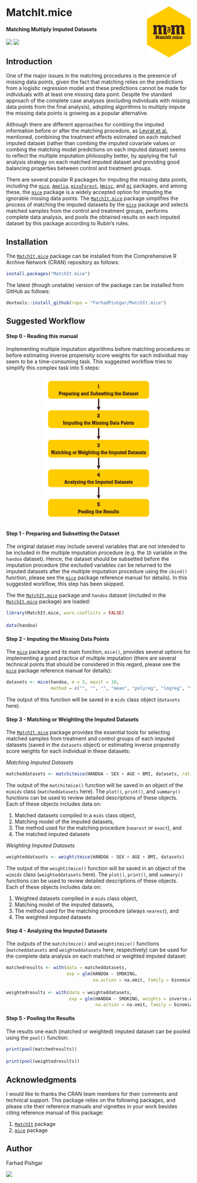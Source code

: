 # MatchIt.mice <img src="man/figure/logo.png" align="right" width="120" />

<!-- badges: start -->
#### Matching Multiply Imputed Datasets
<!-- badges: end -->

[![](https://img.shields.io/badge/CRAN%20version-2.0.1-orange.svg?color=yellow&style=for-the-badge)](https://cran.r-project.org/package=MatchIt.mice)
[![](https://img.shields.io/badge/github%20version-2.0.1-orange.svg?color=yellow&style=for-the-badge)](https://github.com/FarhadPishgar/MatchIt.mice)

## Introduction

One of the major issues in the matching procedures is the presence of missing data points, given the fact that matching relies on the predictions from a logistic regression model and these predictions cannot be made for individuals with at least one missing data point. Despite the standard approach of the complete case analyses (excluding individuals with missing data points from the final analysis), adopting algorithms to multiply impute the missing data points is growing as a popular alternative.

Although there are different approaches for combing the imputed information before or after the matching procedure, as [Leyrat et al.](https://www.ncbi.nlm.nih.gov/pubmed/28573919) mentioned, combining the treatment effects estimated on each matched imputed dataset (rather than combing the imputed covariate values or combing the matching model predictions on each imputed dataset) seems to reflect the multiple imputation philosophy better, by applying the full analysis strategy on each matched imputed dataset and providing good balancing properties between control and treatment groups.

There are several popular R packages for imputing the missing data points, including the [`mice`](https://cran.r-project.org/package=mice), [`Amelia`](https://cran.r-project.org/package=Amelia), [`missForest`](https://cran.r-project.org/package=missForest), [`Hmisc`](https://cran.r-project.org/package=Hmisc), and [`mi`](https://cran.r-project.org/package=mi) packages, and among these, the [`mice`](https://cran.r-project.org/package=mice) package is a widely accepted option for imputing the ignorable missing data points. The [`MatchIt.mice`](https://cran.r-project.org/package=MatchIt.mice) package simplifies the process of matching the imputed datasets by the [`mice`](https://cran.r-project.org/package=mice) package and selects matched samples from the control and treatment groups, performs complete data analysis, and pools the obtained results on each imputed dataset by this package according to Rubin’s rules.

## Installation

The [`MatchIt.mice`](https://cran.r-project.org/package=MatchIt.mice) package can be installed from the Comprehensive R Archive Network (CRAN) repository as follows:

``` r
install.packages("MatchIt.mice")
```

The latest (though unstable) version of the package can be installed from GitHub as follows:

``` r
devtools::install_github(repo = "FarhadPishgar/MatchIt.mice")
```

## Suggested Workflow

#### Step 0 - Reading this manual

Implementing multiple imputation algorithms before matching procedures or before estimating inverse propensity score weights for each individual may seem to be a time-consuming task. This suggested workflow tries to simplify this complex task into 5 steps:

<p align="center">
  <img width="300" src="man/figure/fig1.png">
</p>

#### Step 1 - Preparing and Subsetting the Dataset

The original dataset may include several variables that are not intended to be included in the multiple imputation procedure (e.g. the `ID` variable in the `handoa` dataset). Hence, the dataset should be subsetted before the imputation procedure (the excluded variables can be returned to the imputed datasets after the multiple imputation procedure using the `cbind()` function, please see the [`mice`](https://cran.r-project.org/package=mice) package reference manual for details). In this suggested workflow, this step has been skipped.

The the [`MatchIt.mice`](https://cran.r-project.org/package=MatchIt.mice) package and `handoa` dataset (included in the [`MatchIt.mice`](https://cran.r-project.org/package=MatchIt.mice) package) are loaded:

``` r
library(MatchIt.mice, warn.conflicts = FALSE)

data(handoa)
```

#### Step 2 - Imputing the Missing Data Points

The [`mice`](https://cran.r-project.org/package=mice) package and its main function, `mice()`, provides several options for implementing a good practice of multiple imputation (there are several technical points that should be considered in this regard, please see the [`mice`](https://cran.r-project.org/package=mice) package reference manual for details):

``` r
datasets <- mice(handoa, m = 5, maxit = 10,
                 method = c("", "", "", "mean", "polyreg", "logreg", "", ""))
```


The output of this function will be saved in a `mids` class object (`datasets` here).

#### Step 3 - Matching or Weighting the Imputed Datasets

The [`MatchIt.mice`](https://cran.r-project.org/package=MatchIt.mice) package provides the essential tools for selecting matched samples from treatment and control groups of each imputed datasets (saved in the `datasets` object) or estimating inverse propensity score weights for each individual in these datasets:

*Matching Imputed Datasets*

``` r
matcheddatasets <- matchitmice(HANDOA ~ SEX + AGE + BMI, datasets, ratio = 3, caliper  =  0.05)
```

The output of the `matchitmice()` function will be saved in an object of the `mimids` class (`matcheddatasets` here). The `plot()`, `print()`, and `summary()` functions can be used to review detailed descriptions of these objects. Each of these objects includes data on:
1.	Matched datasets compiled in a `mids` class object,
2.	Matching model of the imputed datasets, 
3.	The method used for the matching procedure (`nearest` or `exact`), and
4.	The matched imputed datasets

*Weighting Imputed Datasets*

``` r
weighteddatasets <- weightitmice(HANDOA ~ SEX + AGE + BMI, datasets)
```

The output of the `weightitmice()` function will be saved in an object of the `wimids` class (`weighteddatasets` here). The `plot()`, `print()`, and `summary()` functions can be used to review detailed descriptions of these objects. Each of these objects includes data on:
1.	Weighted datasets compiled in a `mids` class object,
2.	Matching model of the imputed datasets,
3.	The method used for the matching procedure (always `nearest`), and
4.	The weighted imputed datasets

#### Step 4 - Analyzing the Imputed Datasets

The outputs of the `matchitmice()` and `weightitmice()` functions (`matcheddatasets` and `weighteddatasets` here, respectively) can be used for the complete data analysis on each matched or weighted imputed dataset:

``` r
matchedresults <- with(data = matcheddatasets,
                       exp = glm(HANDOA ~ SMOKING,
                                 na.action = na.omit, family = binomial))

weightedresults <- with(data = weighteddatasets,
                        exp = glm(HANDOA ~ SMOKING, weights = inverse.weights,
                                  na.action = na.omit, family = binomial))
```


#### Step 5 - Pooling the Results

The results one each (matched or weighted) imputed dataset can be pooled using the `pool()` function:

``` r
print(pool(matchedresults))

print(pool(weightedresults))
```

## Acknowledgments
I would like to thanks the CRAN team members for their comments and technical support. This package relies on the following packages, and please cite their reference manuals and vignettes in your work besides citing reference manual of this package:
1. [`MatchIt`](https://cran.r-project.org/package=MatchIt) package
2. [`mice`](https://cran.r-project.org/package=mice) package

## Author
Farhad Pishgar

[![](https://img.shields.io/twitter/follow/FarhadPishgar.svg?color=yellow&style=for-the-badge)](https://twitter.com/FarhadPishgar)
